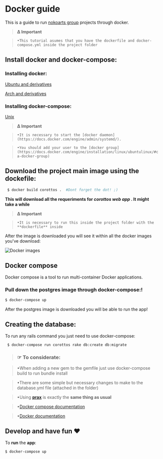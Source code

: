 # Docker guide
This is a guide to run [nokoarts group](http://nokoarts.com/) projects through docker.

> **Δ Important**

> 	  •This tutorial asumes that you have the dockerfile and docker-compose.yml inside the project folder

## Install docker and docker-compose:

### Installing docker:

[Ubuntu and derivatives](https://docs.docker.com/engine/installation/linux/ubuntulinux/)

[Arch and derivatives](https://docs.docker.com/engine/installation/linux/archlinux/)

### Installing docker-compose:

[Unix](https://docs.docker.com/compose/install/)

> **Δ Important**

> 	  •It is necessary to start the [docker daemon](https://docs.docker.com/engine/admin/systemd/).

>     •You should add your user to the [docker group](https://docs.docker.com/engine/installation/linux/ubuntulinux/#create-a-docker-group) 

## Download the project main image using the dockefile:
```sh
 $ docker build corottos .  #Dont forget the dot! ;)
```
**This will download all the requeriments for _corottos web app_ . It might take a while**

> **Δ Important**

>     •It is necessary to run this inside the project folder with the **dockerfile** inside

After the image is downloaded you will see it within all the docker images you've download:

![Docker images](https://raw.githubusercontent.com/kevteg/nokoarts-docker-guide/master/images/Screenshot_20160527_231731.png)

## Docker compose
Docker compose is a tool to run multi-container Docker applications. 

### Pull down the postgres image through docker-compose:!
```sh
$ docker-compose up
```
After the postgres image is downloaded you will be able to run the app!

## Creating the database:

To run any rails command you just need to use docker-compose:
```sh
 $ docker-compose run corottos rake db:create db:migrate
```


> ### ☞ To considerate:

>    •When adding a new gem to the gemfile just use docker-compose build to run bundle install

>    •There are some simple but necessary changes to make to the database.yml file (attached in the folder)

>    •Using **[prax](https://github.com/ysbaddaden/prax)** is exactly the **same thing as usual**

>    •[Docker compose documentation](https://docs.docker.com/compose/)

>    •[Docker documentation](https://docs.docker.com/engine/quickstart/)

## Develop and have fun ♥

To **run** the **app**:

```sh
$ docker-compose up
```
